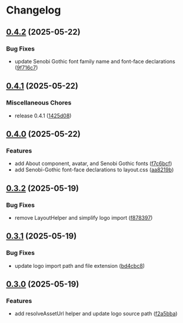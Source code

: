 # Changelog

## [0.4.2](https://github.com/elct9620/slidev-theme-terraforming/compare/v0.4.1...v0.4.2) (2025-05-22)


### Bug Fixes

* update Senobi Gothic font family name and font-face declarations ([9f716c7](https://github.com/elct9620/slidev-theme-terraforming/commit/9f716c7edff3764742c4a5577a21f5f21816563b))

## [0.4.1](https://github.com/elct9620/slidev-theme-terraforming/compare/v0.4.0...v0.4.1) (2025-05-22)


### Miscellaneous Chores

* release 0.4.1 ([1425d08](https://github.com/elct9620/slidev-theme-terraforming/commit/1425d0886e6023be7efb3cab41f77833a4822744))

## [0.4.0](https://github.com/elct9620/slidev-theme-terraforming/compare/v0.3.2...v0.4.0) (2025-05-22)


### Features

* add About component, avatar, and Senobi Gothic fonts ([f7c6bcf](https://github.com/elct9620/slidev-theme-terraforming/commit/f7c6bcf2ccd0196a5cf439b9fd8a89d97b96bb1d))
* add Senobi-Gothic font-face declarations to layout.css ([aa8219b](https://github.com/elct9620/slidev-theme-terraforming/commit/aa8219b44b3381bef3c1d35ce668983edf315c94))

## [0.3.2](https://github.com/elct9620/slidev-theme-terraforming/compare/v0.3.1...v0.3.2) (2025-05-19)


### Bug Fixes

* remove LayoutHelper and simplify logo import ([f878397](https://github.com/elct9620/slidev-theme-terraforming/commit/f8783975fa88efacedac842a0a377cd0d0ae624a))

## [0.3.1](https://github.com/elct9620/slidev-theme-terraforming/compare/v0.3.0...v0.3.1) (2025-05-19)


### Bug Fixes

* update logo import path and file extension ([bd4cbc8](https://github.com/elct9620/slidev-theme-terraforming/commit/bd4cbc86434d46c7949eb300b27a452373c4232c))

## [0.3.0](https://github.com/elct9620/slidev-theme-terraforming/compare/v0.2.0...v0.3.0) (2025-05-19)


### Features

* add resolveAssetUrl helper and update logo source path ([f2a5bba](https://github.com/elct9620/slidev-theme-terraforming/commit/f2a5bba67c4f3ff8d68455849fc29fbf4042d8e9))

